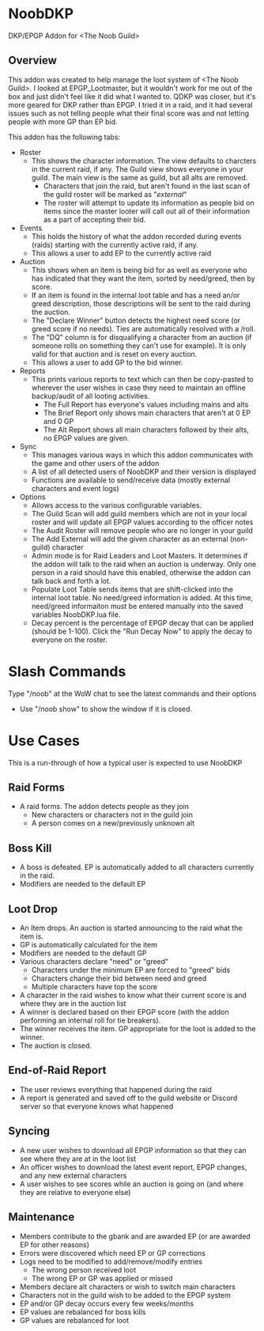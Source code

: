 # NoobDKP
DKP/EPGP Addon for &lt;The Noob Guild>

## Overview
This addon was created to help manage the loot system of &lt;The Noob Guild>. I looked at EPGP_Lootmaster, but it wouldn't work for me out of the box and just didn't feel like it did what I wanted to. QDKP was closer, but it's more geared for DKP rather than EPGP. I tried it in a raid, and it had several issues such as not telling people what their final score was and not letting people with more GP than EP bid.

This addon has the following tabs:
- Roster
  - This shows the character information. The view defaults to charcters in the current raid, if any. The Guild view shows everyone in your guild. The main view is the same as guild, but all alts are removed.
    - Characters that join the raid, but aren't found in the last scan of the guild roster will be marked as "*external*"
    - The roster will attempt to update its information as people bid on items since the master looter will call out all of their information as a part of accepting their bid.
- Events
  - This holds the history of what the addon recorded during events (raids) starting with the currently active raid, if any.
  - This allows a user to add EP to the currently active raid
- Auction
  - This shows when an item is being bid for as well as everyone who has indicated that they want the item, sorted by need/greed, then by score.
  - If an item is found in the internal loot table and has a need an/or greed description, those descriptions will be sent to the raid during the auction.
  - The "Declare Winner" button detects the highest need score (or greed score if no needs). Ties are automatically resolved with a /roll.
  - The "DQ" column is for disqualifying a character from an auction (if someone rolls on something they can't use for example). It is only valid for that auction and is reset on every auction.
  - This allows a user to add GP to the bid winner.
- Reports
  - This prints various reports to text which can then be copy-pasted to wherever the user wishes in case they need to maintain an offline backup/audit of all looting activities.
    - The Full Report has everyone's values including mains and alts
    - The Brief Report only shows main characters that aren't at 0 EP and 0 GP
    - The Alt Report shows all main characters followed by their alts, no EPGP values are given.
- Sync
  - This manages various ways in which this addon communicates with the game and other users of the addon
  - A list of all detected users of NoobDKP and their version is displayed
  - Functions are available to send/receive data (mostly external characters and event logs)
- Options
  - Allows access to the various configurable variables.
  - The Guild Scan will add guild members which are not in your local roster and will update all EPGP values according to the officer notes
  - The Audit Roster will remove people who are no longer in your guild
  - The Add External will add the given character as an external (non-guild) character
  - Admin mode is for Raid Leaders and Loot Masters. It determines if the addon will talk to the raid when an auction is underway. Only one person in a raid should have this enabled, otherwise the addon can talk back and forth a lot.
  - Populate Loot Table sends items that are shift-clicked into the internal loot table. No need/greed information is added. At this time, need/greed informaiton must be entered manually into the saved variables NoobDKP.lua file.
  - Decay percent is the percentage of EPGP decay that can be applied (should be 1-100). Click the "Run Decay Now" to apply the decay to everyone on the roster.

# Slash Commands
Type "/noob" at the WoW chat to see the latest commands and their options
- Use "/noob show" to show the window if it is closed.

# Use Cases
This is a run-through of how a typical user is expected to use NoobDKP

## Raid Forms
- A raid forms. The addon detects people as they join
  - New characters or characters not in the guild join
  - A person comes on a new/previously unknown alt

## Boss Kill
- A boss is defeated. EP is automatically added to all characters currently in the raid.
- Modifiers are needed to the default EP

## Loot Drop
- An Item drops. An auction is started announcing to the raid what the item is.
- GP is automatically calculated for the item
- Modifiers are needed to the default GP
- Various characters declare "need" or "greed"
  - Characters under the minimum EP are forced to "greed" bids
  - Characters change their bid between need and greed
  - Multiple characters have top the score
- A character in the raid wishes to know what their current score is and where they are in the auction list
- A winner is declared based on their EPGP score (with the addon performing an internal roll for tie breakers).
- The winner receives the item. GP appropriate for the loot is added to the winner.
- The auction is closed.

## End-of-Raid Report
- The user reviews everything that happened during the raid
- A report is generated and saved off to the guild website or Discord server so that everyone knows what happened

## Syncing
- A new user wishes to download all EPGP information so that they can see where they are at in the loot list
- An officer wishes to download the latest event report, EPGP changes, and any new external characters
- A user wishes to see scores while an auction is going on (and where they are relative to everyone else)

## Maintenance
- Members contribute to the gbank and are awarded EP (or are awarded EP for other reasons)
- Errors were discovered which need EP or GP corrections
- Logs need to be modified to add/remove/modify entries
  - The wrong person received loot
  - The wrong EP or GP was applied or missed
- Members declare alt characters or wish to switch main characters
- Characters not in the guild wish to be added to the EPGP system
- EP and/or GP decay occurs every few weeks/months
- EP values are rebalanced for boss kills
- GP values are rebalanced for loot